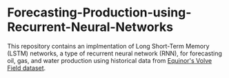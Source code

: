 # Forecasting-Production-using-Recurrent-Neural-Networks

This repository contains an implmentation of Long Short-Term Memory (LSTM) networks, a type of recurrent neural network (RNN), for forecasting  oil, gas, and water production using historical data from [Equinor's Volve Field dataset](https://www.equinor.com/energy/volve-data-sharing).
